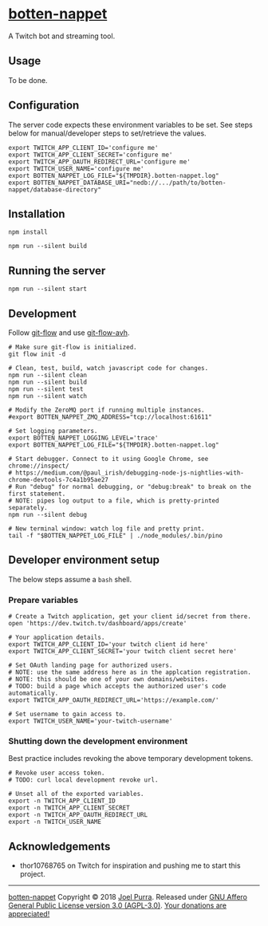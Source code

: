 # [botten-nappet](https://joelpurra.com/projects/botten-nappet/)

A Twitch bot and streaming tool.



## Usage

To be done.



## Configuration

The server code expects these environment variables to be set. See steps below for manual/developer steps to set/retrieve the values.

```shell
export TWITCH_APP_CLIENT_ID='configure me'
export TWITCH_APP_CLIENT_SECRET='configure me'
export TWITCH_APP_OAUTH_REDIRECT_URL='configure me'
export TWITCH_USER_NAME='configure me'
export BOTTEN_NAPPET_LOG_FILE="${TMPDIR}.botten-nappet.log"
export BOTTEN_NAPPET_DATABASE_URI="nedb://.../path/to/botten-nappet/database-directory"
```



## Installation

```shell
npm install

npm run --silent build
```



## Running the server

```shell
npm run --silent start
```



## Development

Follow [git-flow](https://danielkummer.github.io/git-flow-cheatsheet/) and use [git-flow-avh](https://github.com/petervanderdoes/gitflow-avh).

```shell
# Make sure git-flow is initialized.
git flow init -d

# Clean, test, build, watch javascript code for changes.
npm run --silent clean
npm run --silent build
npm run --silent test
npm run --silent watch

# Modify the ZeroMQ port if running multiple instances.
#export BOTTEN_NAPPET_ZMQ_ADDRESS="tcp://localhost:61611"

# Set logging parameters.
export BOTTEN_NAPPET_LOGGING_LEVEL='trace'
export BOTTEN_NAPPET_LOG_FILE="${TMPDIR}.botten-nappet.log"

# Start debugger. Connect to it using Google Chrome, see chrome://inspect/
# https://medium.com/@paul_irish/debugging-node-js-nightlies-with-chrome-devtools-7c4a1b95ae27
# Run "debug" for normal debugging, or "debug:break" to break on the first statement.
# NOTE: pipes log output to a file, which is pretty-printed separately.
npm run --silent debug

# New terminal window: watch log file and pretty print.
tail -f "$BOTTEN_NAPPET_LOG_FILE" | ./node_modules/.bin/pino
```



## Developer environment setup

The below steps assume a `bash` shell.


### Prepare variables

```shell
# Create a Twitch application, get your client id/secret from there.
open 'https://dev.twitch.tv/dashboard/apps/create'

# Your application details.
export TWITCH_APP_CLIENT_ID='your twitch client id here'
export TWITCH_APP_CLIENT_SECRET='your twitch client secret here'

# Set OAuth landing page for authorized users.
# NOTE: use the same address here as in the applcation registration.
# NOTE: this should be one of your own domains/websites.
# TODO: build a page which accepts the authorized user's code automatically.
export TWITCH_APP_OAUTH_REDIRECT_URL='https://example.com/'

# Set username to gain access to.
export TWITCH_USER_NAME='your-twitch-username'
```


### Shutting down the development environment

Best practice includes revoking the above temporary development tokens.

```shell
# Revoke user access token.
# TODO: curl local development revoke url.
```

```shell
# Unset all of the exported variables.
export -n TWITCH_APP_CLIENT_ID
export -n TWITCH_APP_CLIENT_SECRET
export -n TWITCH_APP_OAUTH_REDIRECT_URL
export -n TWITCH_USER_NAME
```



## Acknowledgements

- thor10768765 on Twitch for inspiration and pushing me to start this project.



---

[botten-nappet](https://joelpurra.com/projects/botten-nappet/) Copyright &copy; 2018 [Joel Purra](https://joelpurra.com/). Released under [GNU Affero General Public License version 3.0 (AGPL-3.0)](https://www.gnu.org/licenses/agpl.html). [Your donations are appreciated!](https://joelpurra.com/donate/)
